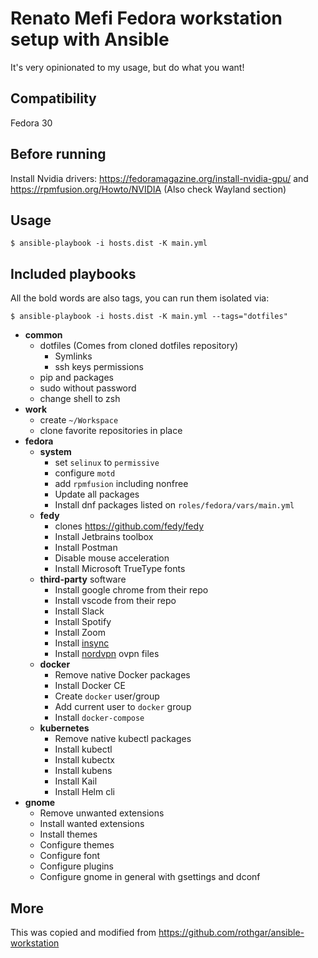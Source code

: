 # Renato Mefi Fedora workstation setup with Ansible

It's very opinionated to my usage, but do what you want!

## Compatibility

Fedora 30

## Before running

Install Nvidia drivers: https://fedoramagazine.org/install-nvidia-gpu/ and https://rpmfusion.org/Howto/NVIDIA (Also check Wayland section)

## Usage

```console
$ ansible-playbook -i hosts.dist -K main.yml
```

## Included playbooks

All the bold words are also tags, you can run them isolated via:

```console
$ ansible-playbook -i hosts.dist -K main.yml --tags="dotfiles"
```

- **common**
  - dotfiles (Comes from cloned dotfiles repository)
    - Symlinks
    - ssh keys permissions
  - pip and packages
  - sudo without password
  - change shell to zsh
- **work**
  - create `~/Workspace`
  - clone favorite repositories in place
- **fedora**
  - **system**
    - set `selinux` to `permissive`
    - configure `motd`
    - add `rpmfusion` including nonfree
    - Update all packages
    - Install dnf packages listed on `roles/fedora/vars/main.yml`
  - **fedy**
    - clones https://github.com/fedy/fedy
    - Install Jetbrains toolbox
    - Install Postman
    - Disable mouse acceleration
    - Install Microsoft TrueType fonts
  - **third-party** software
    - Install google chrome from their repo
    - Install vscode from their repo
    - Install Slack
    - Install Spotify
    - Install Zoom
    - Install [insync](https://www.insynchq.com/)
    - Install [nordvpn](https://nordvpn.com/) ovpn files
  - **docker**
    - Remove native Docker packages
    - Install Docker CE
    - Create `docker` user/group
    - Add current user to `docker` group
    - Install `docker-compose`
  - **kubernetes**
    - Remove native kubectl packages
    - Install kubectl
    - Install kubectx
    - Install kubens
    - Install Kail
    - Install Helm cli
- **gnome**
  - Remove unwanted extensions
  - Install wanted extensions
  - Install themes
  - Configure themes
  - Configure font
  - Configure plugins
  - Configure gnome in general with gsettings and dconf

## More

This was copied and modified from https://github.com/rothgar/ansible-workstation
